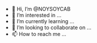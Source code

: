 - 👋 Hi, I’m @NOYSOYCAB
- 👀 I’m interested in ...
- 🌱 I’m currently learning ...
- 💞️ I’m looking to collaborate on ...
- 📫 How to reach me ...

<!---
NOYSOYCAB/NOYSOYCAB is a ✨ special ✨ repository because its `README.md` (this file) appears on your GitHub profile.
You can click the Preview link to take a look at your changes.
--->
